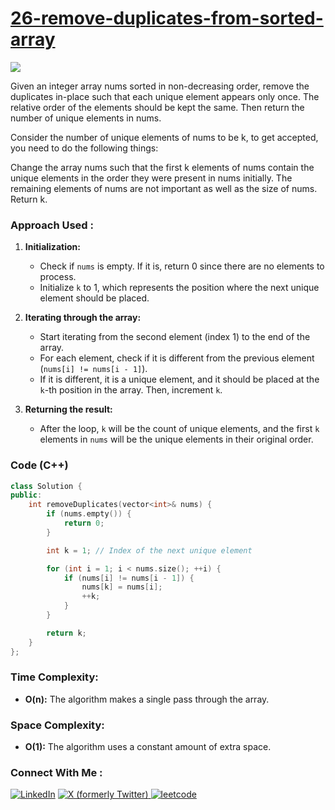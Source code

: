# [26-remove-duplicates-from-sorted-array](https://leetcode.com/problems/remove-duplicates-from-sorted-array/)

![](https://badgen.net/badge/Level/Easy/green)

Given an integer array nums sorted in non-decreasing order, remove the duplicates in-place such that each unique element appears only once. The relative order of the elements should be kept the same. Then return the number of unique elements in nums.

Consider the number of unique elements of nums to be k, to get accepted, you need to do the following things:

Change the array nums such that the first k elements of nums contain the unique elements in the order they were present in nums initially. The remaining elements of nums are not important as well as the size of nums.
Return k.

### Approach Used :
1. **Initialization:**
   - Check if `nums` is empty. If it is, return 0 since there are no elements to process.
   - Initialize `k` to 1, which represents the position where the next unique element should be placed.

2. **Iterating through the array:**
   - Start iterating from the second element (index 1) to the end of the array.
   - For each element, check if it is different from the previous element (`nums[i] != nums[i - 1]`).
   - If it is different, it is a unique element, and it should be placed at the `k`-th position in the array. Then, increment `k`.

3. **Returning the result:**
   - After the loop, `k` will be the count of unique elements, and the first `k` elements in `nums` will be the unique elements in their original order.


### Code (C++)

```cpp
class Solution {
public:
    int removeDuplicates(vector<int>& nums) {
        if (nums.empty()) {
            return 0;
        }

        int k = 1; // Index of the next unique element

        for (int i = 1; i < nums.size(); ++i) {
            if (nums[i] != nums[i - 1]) {
                nums[k] = nums[i];
                ++k;
            }
        }

        return k;
    }
};
```

### Time Complexity:
- **O(n):** The algorithm makes a single pass through the array.

### Space Complexity:
- **O(1):** The algorithm uses a constant amount of extra space.

### Connect With Me : 

<a href="https://www.linkedin.com/in/shivam-ray-b4306524a/" target="_blank"><img src="https://img.shields.io/badge/LinkedIn-0077B5?style=for-the-badge&logo=linkedin&logoColor=white" alt="LinkedIn"></a>
<a href="https://x.com/rai_shivam11/" target="_blank"><img src="https://img.shields.io/badge/Twitter-1DA1F2?style=for-the-badge&logo=twitter&logoColor=white" alt="X (formerly Twitter)">
</a>
<a href="https://leetcode.com/u/shrunited0702/" target="_blank"><img src="https://img.shields.io/badge/LeetCode-000000?style=for-the-badge&logo=LeetCode&logoColor=#d16c06" alt="leetcode">
</a>